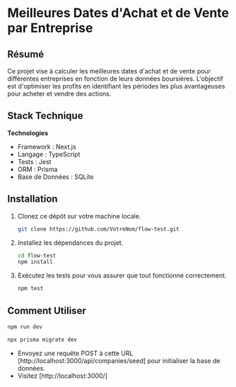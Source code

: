 
# Meilleures Dates d'Achat et de Vente par Entreprise

## Résumé

Ce projet vise à calculer les meilleures dates d'achat et de vente pour différentes entreprises en fonction de leurs données boursières. L'objectif est d'optimiser les profits en identifiant les périodes les plus avantageuses pour acheter et vendre des actions.

## Stack Technique

**Technologies**

- Framework : Next.js
- Langage : TypeScript
- Tests : Jest
- ORM : Prisma
- Base de Données : SQLite

## Installation

1. Clonez ce dépôt sur votre machine locale.
   ```bash
   git clone https://github.com/VotreNom/flow-test.git
   ```

2. Installez les dépendances du projet.
   ```bash
   cd flow-test
   npm install
   ```

3. Exécutez les tests pour vous assurer que tout fonctionne correctement.
   ```bash
   npm test
   ```

## Comment Utiliser
   ```bash
   npm run dev
   ```
   ```bash
   npx prisma migrate dev
   ```
   - Envoyez une requête POST à cette URL [http://localhost:3000/api/companies/seed] pour initialiser la base de données.
   - Visitez [http://localhost:3000/]
